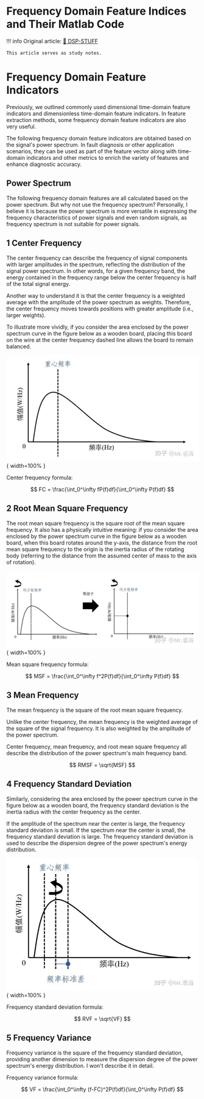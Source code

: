 # Frequency Domain Feature Indices and Their Matlab Code

!!! info
    Original article: [🔗 DSP-STUFF](https://zhuanlan.zhihu.com/p/138141521)

    This article serves as study notes.

# Frequency Domain Feature Indicators

Previously, we outlined commonly used dimensional time-domain feature indicators and dimensionless time-domain feature indicators. In feature extraction methods, some frequency domain feature indicators are also very useful.

The following frequency domain feature indicators are obtained based on the signal's power spectrum. In fault diagnosis or other application scenarios, they can be used as part of the feature vector along with time-domain indicators and other metrics to enrich the variety of features and enhance diagnostic accuracy.

## Power Spectrum

The following frequency domain features are all calculated based on the power spectrum. But why not use the frequency spectrum? Personally, I believe it is because the power spectrum is more versatile in expressing the frequency characteristics of power signals and even random signals, as frequency spectrum is not suitable for power signals.

## 1 Center Frequency

The center frequency can describe the frequency of signal components with larger amplitudes in the spectrum, reflecting the distribution of the signal power spectrum. In other words, for a given frequency band, the energy contained in the frequency range below the center frequency is half of the total signal energy.

Another way to understand it is that the center frequency is a weighted average with the amplitude of the power spectrum as weights. Therefore, the center frequency moves towards positions with greater amplitude (i.e., larger weights).

To illustrate more vividly, if you consider the area enclosed by the power spectrum curve in the figure below as a wooden board, placing this board on the wire at the center frequency dashed line allows the board to remain balanced.

![Center Frequency](gravity_freq.jpg){ width=100% }

Center frequency formula:

$$ FC = \frac{\int_0^\infty fP(f)df}{\int_0^\infty P(f)df} $$

## 2 Root Mean Square Frequency

The root mean square frequency is the square root of the mean square frequency. It also has a physically intuitive meaning: if you consider the area enclosed by the power spectrum curve in the figure below as a wooden board, when this board rotates around the y-axis, the distance from the root mean square frequency to the origin is the inertia radius of the rotating body (referring to the distance from the assumed center of mass to the axis of rotation).

![Root Mean Square Frequency](rms_freq.jpg){ width=100% }

Mean square frequency formula:

$$ MSF = \frac{\int_0^\infty f^2P(f)df}{\int_0^\infty P(f)df} $$

## 3 Mean Frequency

The mean frequency is the square of the root mean square frequency.

Unlike the center frequency, the mean frequency is the weighted average of the square of the signal frequency. It is also weighted by the amplitude of the power spectrum.

Center frequency, mean frequency, and root mean square frequency all describe the distribution of the power spectrum's main frequency band.

$$ RMSF = \sqrt{MSF} $$

## 4 Frequency Standard Deviation

Similarly, considering the area enclosed by the power spectrum curve in the figure below as a wooden board, the frequency standard deviation is the inertia radius with the center frequency as the center.

If the amplitude of the spectrum near the center is large, the frequency standard deviation is small. If the spectrum near the center is small, the frequency standard deviation is large. The frequency standard deviation is used to describe the dispersion degree of the power spectrum's energy distribution.

![Frequency Standard Deviation](freq_std.jpg){ width=100% }

Frequency standard deviation formula:

$$ RVF = \sqrt{VF} $$

## 5 Frequency Variance

Frequency variance is the square of the frequency standard deviation, providing another dimension to measure the dispersion degree of the power spectrum's energy distribution. I won't describe it in detail.

Frequency variance formula:

$$ VF = \frac{\int_0^\infty (f-FC)^2P(f)df}{\int_0^\infty P(f)df} $$

